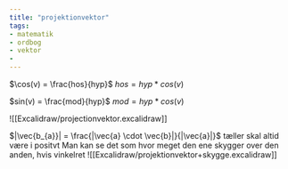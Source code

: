 ```yaml
---
title: "projektionvektor"
tags: 
- matematik
- ordbog
- vektor
- 
---
```

$\cos(v) = \frac{hos}{hyp}$
$hos = hyp * cos(v)$

$sin(v) = \frac{mod}{hyp}$
$mod = hyp * cos(v)$

![[Excalidraw/projectionvektor.excalidraw]]


$|\vec{b_{a}}| = \frac{|\vec{a} \cdot \vec{b}|}{|\vec{a}|}$
	tæller skal altid være i positvt
Man kan se det som hvor meget den ene skygger over den anden, hvis vinkelret
![[Excalidraw/projektionvektor+skygge.excalidraw]]